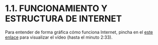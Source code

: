 
# 1.1. FUNCIONAMIENTO Y ESTRUCTURA DE INTERNET

Para entender de forma gráfica cómo funciona Internet, pincha en el [este enlace](https://vimeo.com/72852415) para visualizar el vídeo (hasta el minuto 2:33).

